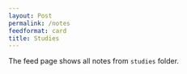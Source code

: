```yaml
---
layout: Post
permalink: /notes
feedformat: card
title: Studies
---
```


The feed page shows all notes from `studies` folder.
